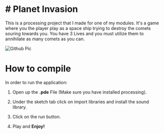 # # Planet Invasion

This is a processing project that I made for one of my modules. It's a game where you the player play as a space  ship trying to destroy the comets souring towards you. You have 3 Lives and you must utilize them to annihilate as many comets as you can.

![Github Pic](https://user-images.githubusercontent.com/92223762/136667700-28a75b05-ebe4-400c-8572-30d8b7b552ea.PNG)

# How to compile
In order to run the application:
1. Open up the **.pde**  File (Make sure you have installed processing).

3. Under the sketch tab click on import libraries and install the sound
   library.

2. Click on the run button.

3. Play and **Enjoy!**
 
